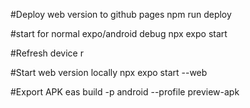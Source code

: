 #Deploy web version to github pages
npm run deploy

#start for normal expo/android debug
npx expo start

#Refresh device
r

#Start web version locally
npx expo start --web

#Export APK
eas build -p android --profile preview-apk